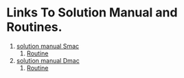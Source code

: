 # Links To Solution Manual and Routines.
1. [solution manual Smac](https://github.com/Alekoll/Math4610/blob/master/SolutionManual/SmacEP.md)
    1. [Routine]()
1. [solution manual Dmac](https://github.com/Alekoll/Math4610/blob/master/SolutionManual/DmacEPPy.md)
    1. [Routine](https://github.com/Alekoll/Math4610/blob/master/routines/DmacEp.py)
